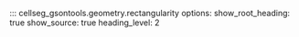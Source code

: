 ::: cellseg_gsontools.geometry.rectangularity
    options:
      show_root_heading: true
      show_source: true
      heading_level: 2
